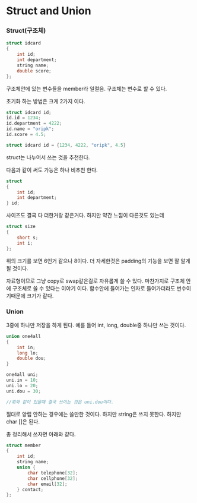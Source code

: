 # Struct and Union

### Struct(구조체)
```c++
struct idcard
{
    int id;
    int department;
    string name;
    double score;
};
```
구조체안에 있는 변수들을 member라 일컬음. 구조체는 변수로 할 수 있다.

초기화 하는 방법은 크게 2가지 이다.
```c++
struct idcard id;
id.id = 1234;
id.department = 4222;
id.name = "oripk";
id.score = 4.5;

struct idcard id = {1234, 4222, "oripk", 4.5}
```

struct는 나누어서 쓰는 것을 추천한다.

다음과 같이 써도 가능은 하나 비추천 한다.
```c++
struct
{
    int id;
    int department;
} id;
```

사이즈도 결국 다 더한거랑 같은거다. 하지만 약간 느낌이 다른것도 있는데
```c++
struct size
{
    short s;
    int i;
};
```
위의 크기를 보면 6인거 같으나 8이다. 더 자세한것은 padding의 기능을 보면 잘 알게 될 것이다.

자료형이므로 그냥 copy로 swap같은걸로 자유롭게 쓸 수 있다. 마찬가지로 구조체 안에 구조체로 쓸 수 있다는 이야기 이다. 함수안에 들어가는 인자로 들어가더라도 변수이기때문에 크기가 같다.

### Union
3중에 하나만 저장을 하게 된다. 예를 들어 int, long, double중 하나만 쓰는 것이다.
```c++
union one4all
{
    int in;
    long lo;
    double dou;
}

one4all uni;
uni.in = 10;
uni.lo = 20;
uni.dou = 30;

//위와 같이 있을때 결국 쓰이는 것은 uni.dou이다.
```
절대로 양립 안하는 경우에는 쓸만한 것이다. 하지만 string은 쓰지 못한다. 하지만 char []은 된다.

총 정리해서 쓰자면 아래와 같다.
```c++
struct member
{
    int id;
    string name;
    union {
        char telephone[32];
        char cellphone[32];
        char email[32];
    } contact;
};
```